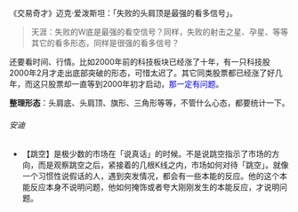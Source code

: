 《交易奇才》迈克·爱泼斯坦：「失败的头肩顶是最强的看多信号」。

> 天涯：失败的W底是最强的看空信号？同样，失败的射击之星、孕星、等等其它的看多形态，同样是很强的看多信号？

还要看时间、行情。比如2000年前的科技板块已经涨了十年，有一只科技股2000年2月才走出底部突破的形态，可惜太迟了。其它同类股票都已经涨了好几年，而这只股票却一直等到2000年初才启动，<span style="color:blue">那一定有问题</span>。

**整理形态**：头肩底、头肩顶、旗形、三角形等等，不管什么心态，都要统计一下。



###### 安迪

- 【跳空】是极少数的市场在「说真话」的时候。不是说跳空指示了市场的方向，而是观察跳空之后，紧接着的几根K线之内，市场如何对待「跳空」。就像一个习惯性说假话的人，遇到突发情况，都会有一些本能的反应。他的这个本能反应本身不说明问题，他如何掩饰或者夸大刚刚发生的本能反应，才说明问题。